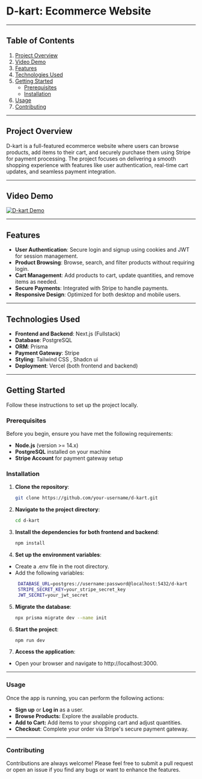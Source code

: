 # D-kart: Ecommerce Website
---
## Table of Contents
1. [Project Overview](#project-overview)
2. [Video Demo](#video-demo)
3. [Features](#features)
4. [Technologies Used](#technologies-used)
5. [Getting Started](#getting-started)
    - [Prerequisites](#prerequisites)
    - [Installation](#installation)
6.  [Usage](#usage)
7. [Contributing](#contributing)


---

## Project Overview

D-kart is a full-featured ecommerce website where users can browse products, add items to their cart, and securely purchase them using Stripe for payment processing. The project focuses on delivering a smooth shopping experience with features like user authentication, real-time cart updates, and seamless payment integration.

---
## Video Demo

[![D-kart Demo](your_video_link)](your_video_link)

---

## Features
- **User Authentication**: Secure login and signup using cookies and JWT for session management.
- **Product Browsing**: Browse, search, and filter products without requiring login.
- **Cart Management**: Add products to cart, update quantities, and remove items as needed.
- **Secure Payments**: Integrated with Stripe to handle payments.
- **Responsive Design**: Optimized for both desktop and mobile users.

---

## Technologies Used

- **Frontend and Backend**: Next.js (Fullstack)
- **Database**: PostgreSQL
- **ORM**: Prisma
- **Payment Gateway**: Stripe
- **Styling**: Tailwind CSS , Shadcn ui
- **Deployment**: Vercel (both frontend and backend)

---

## Getting Started

Follow these instructions to set up the project locally.

### Prerequisites

Before you begin, ensure you have met the following requirements:
- **Node.js** (version >= 14.x)
- **PostgreSQL** installed on your machine
- **Stripe Account** for payment gateway setup

### Installation

1. **Clone the repository**:
   ```bash
   git clone https://github.com/your-username/d-kart.git
2. **Navigate to the project directory**:
   ```bash
   cd d-kart
3. **Install the dependencies for both frontend and backend**:
   ```bash
   npm install
4. **Set up the environment variables**:
- Create a .env file in the root directory.
- Add the following variables:
   ```bash
    DATABASE_URL=postgres://username:password@localhost:5432/d-kart
    STRIPE_SECRET_KEY=your_stripe_secret_key
    JWT_SECRET=your_jwt_secret
5. **Migrate the database**:
   ```bash
   npx prisma migrate dev --name init
6. **Start the project**:
   ```bash
   npm run dev
7. **Access the application**:
- Open your browser and navigate to http://localhost:3000.


---

### Usage

Once the app is running, you can perform the following actions:
- **Sign up** or **Log in** as a user.
- **Browse Products:** Explore the available products.
- **Add to Cart:** Add items to your shopping cart and adjust quantities.
- **Checkout**: Complete your order via Stripe's secure payment gateway.

---


### Contributing

Contributions are always welcome! Please feel free to submit a pull request or open an issue if you find any bugs or want to enhance the features.